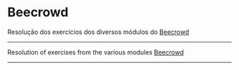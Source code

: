 # Beecrowd

Resolução dos exercícios dos diversos módulos do [Beecrowd](https://beecrowd.com/pt)  

---

Resolution of exercises from the various modules [Beecrowd](https://beecrowd.com)

---